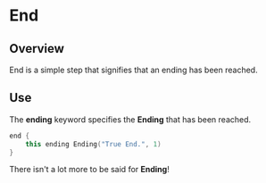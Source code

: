 # End

## Overview
End is a simple step that signifies that an ending has been reached.

## Use
The **ending** keyword specifies the **Ending** that has been reached.

```kotlin
end {
    this ending Ending("True End.", 1)
}
```

There isn't a lot more to be said for **Ending**!

